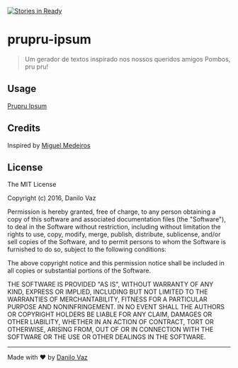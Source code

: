 [![Stories in Ready](https://badge.waffle.io/danilovaz/prupru-ipsum.png?label=ready&title=Ready)](https://waffle.io/danilovaz/prupru-ipsum)
# prupru-ipsum

> Um gerador de textos inspirado nos nossos queridos amigos Pombos, pru pru!

## Usage

[Prupru Ipsum](http://www.prupruipsum.com.br)

## Credits

Inspired by [Miguel Medeiros](https://github.com/MiguelMedeiros)

## License

The MIT License

Copyright (c) 2016, Danilo Vaz

Permission is hereby granted, free of charge, to any person
obtaining a copy of this software and associated documentation
files (the "Software"), to deal in the Software without
restriction, including without limitation the rights to use,
copy, modify, merge, publish, distribute, sublicense, and/or sell
copies of the Software, and to permit persons to whom the
Software is furnished to do so, subject to the following
conditions:

The above copyright notice and this permission notice shall be
included in all copies or substantial portions of the Software.

THE SOFTWARE IS PROVIDED "AS IS", WITHOUT WARRANTY OF ANY KIND,
EXPRESS OR IMPLIED, INCLUDING BUT NOT LIMITED TO THE WARRANTIES
OF MERCHANTABILITY, FITNESS FOR A PARTICULAR PURPOSE AND
NONINFRINGEMENT. IN NO EVENT SHALL THE AUTHORS OR COPYRIGHT
HOLDERS BE LIABLE FOR ANY CLAIM, DAMAGES OR OTHER LIABILITY,
WHETHER IN AN ACTION OF CONTRACT, TORT OR OTHERWISE, ARISING
FROM, OUT OF OR IN CONNECTION WITH THE SOFTWARE OR THE USE OR
OTHER DEALINGS IN THE SOFTWARE.

---

Made with :heart: by [Danilo Vaz](https://github.com/danilovaz)
